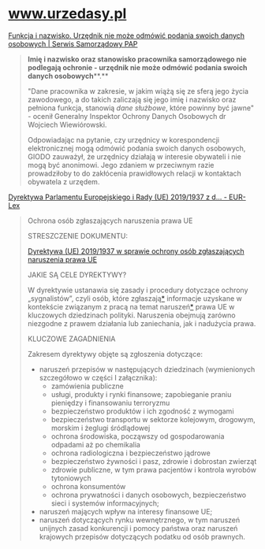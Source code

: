 # www.urzedasy.pl


[Funkcja i nazwisko. Urzędnik nie może odmówić podania swoich danych osobowych | Serwis Samorządowy PAP](https://samorzad.pap.pl/kategoria/prawo/funkcja-i-nazwisko-urzednik-nie-moze-odmowic-podania-swoich-danych-osobowych)

> **Imię i nazwisko oraz stanowisko pracownika samorządowego nie podlegają ochronie - urzędnik nie może odmówić podania swoich danych osobowych****.**  
>   
> "Dane pracownika w zakresie, w jakim wiążą się ze sferą jego życia zawodowego, a do takich zaliczają się jego imię i nazwisko oraz pełniona funkcja, stanowią _dane służbowe_, które powinny być jawne" - ocenił Generalny Inspektor Ochrony Danych Osobowych dr Wojciech Wiewiórowski.  
>   
> Odpowiadając na pytanie, czy urzędnicy w korespondencji elektronicznej mogą odmówić podania swoich danych osobowych, GIODO zauważył, że urzędnicy działają w interesie obywateli i nie mogą być anonimowi. Jego zdaniem w przeciwnym razie prowadziłoby to do zakłócenia prawidłowych relacji w kontaktach obywatela z urzędem.


[Dyrektywa Parlamentu Europejskiego i Rady (UE) 2019/1937 z d... - EUR-Lex](https://eur-lex.europa.eu/legal-content/PL/LSU/?uri=CELEX:32019L1937)

> Ochrona osób zgłaszających naruszenia prawa UE
> 
> STRESZCZENIE DOKUMENTU:
> 
> [Dyrektywa (UE) 2019/1937 w sprawie ochrony osób zgłaszających naruszenia prawa UE](https://eur-lex.europa.eu/legal-content/PL/AUTO/?uri=celex:32019L1937)
> 
> JAKIE SĄ CELE DYREKTYWY?
> 
> W dyrektywie ustanawia się zasady i procedury dotyczące ochrony „sygnalistów”, czyli osób, które zgłaszają[\*](https://eur-lex.europa.eu/legal-content/PL/LSU/?uri=CELEX:32019L1937#keyterm_E0001) informacje uzyskane w kontekście związanym z pracą na temat naruszeń[\*](https://eur-lex.europa.eu/legal-content/PL/LSU/?uri=CELEX:32019L1937#keyterm_E0002) prawa UE w kluczowych dziedzinach polityki. Naruszenia obejmują zarówno niezgodne z prawem działania lub zaniechania, jak i nadużycia prawa.
> 
> KLUCZOWE ZAGADNIENIA
> 
> Zakresem dyrektywy objęte są zgłoszenia dotyczące:
> 
> -   naruszeń przepisów w następujących dziedzinach (wymienionych szczegółowo w części I załącznika):
>     -   zamówienia publiczne
>     -   usługi, produkty i rynki finansowe; zapobieganie praniu pieniędzy i finansowaniu terroryzmu
>     -   bezpieczeństwo produktów i ich zgodność z wymogami
>     -   bezpieczeństwo transportu w sektorze kolejowym, drogowym, morskim i żeglugi śródlądowej
>     -   ochrona środowiska, począwszy od gospodarowania odpadami aż po chemikalia
>     -   ochrona radiologiczna i bezpieczeństwo jądrowe
>     -   bezpieczeństwo żywności i pasz, zdrowie i dobrostan zwierząt
>     -   zdrowie publiczne, w tym prawa pacjentów i kontrola wyrobów tytoniowych
>     -   ochrona konsumentów
>     -   ochrona prywatności i danych osobowych, bezpieczeństwo sieci i systemów informacyjnych;
> -   naruszeń mających wpływ na interesy finansowe UE;
> -   naruszeń dotyczących rynku wewnętrznego, w tym naruszeń unijnych zasad konkurencji i pomocy państwa oraz naruszeń krajowych przepisów dotyczących podatku od osób prawnych.
